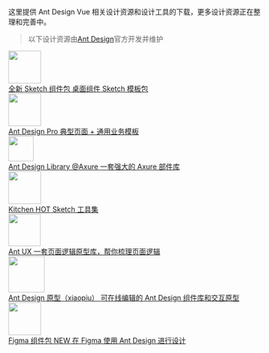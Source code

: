 这里提供 Ant Design Vue 相关设计资源和设计工具的下载，更多设计资源正在整理和完善中。

> 以下设计资源由[Ant Design](https://ant.design)官方开发并维护

<div class="resource-cards">
  <a target="_blank" href="https://github.com/ant-design/ant-design/releases/download/resource/Ant.Design.Components.3.12.0.sketch" class="resource-card">
    <div class="resource-card-icon">
      <img width="65" src="https://gw.alipayobjects.com/zos/rmsportal/pKfDZnzocrbAOSzDQOQq.png" />
    </div>
    <div class="resource-card-content">
      <span class="resource-card-title">
        全新 Sketch 组件包
      </span>
      <span class="resource-card-description">桌面组件 Sketch 模板包</span>
    </div>
  </a>
  <a target="_blank" href="https://github.com/ant-design/ant-design/releases/download/resource/Ant.Design.Pro.sketch" class="resource-card">
    <div class="resource-card-icon">
      <img width="65" src="https://gw.alipayobjects.com/zos/rmsportal/ibCZMxKsTUzDbwTEdcTC.svg" />
    </div>
    <div class="resource-card-content">
      <span class="resource-card-title">Ant Design Pro</span>
      <span class="resource-card-description">典型页面 + 通用业务模板</span>
    </div>
  </a>
  <a target="_blank" href="http://library.ant.design" class="resource-card">
    <div class="resource-card-icon">
      <img width="50" src="https://gw.alipayobjects.com/zos/rmsportal/TXrKQUJBTuwSTGimGYYn.png" />
    </div>
    <div class="resource-card-content">
      <span class="resource-card-title">Ant Design Library @Axure</span>
      <span class="resource-card-description">一套强大的 Axure 部件库</span>
    </div>
  </a>
  <a target="_blank" href="http://kitchen.alipay.com" class="resource-card">
    <div class="resource-card-icon">
      <img width="65" src="https://gw.alipayobjects.com/zos/rmsportal/ATYZYtJhchhONKObIwXT.png" />
    </div>
    <div class="resource-card-content">
      <span class="resource-card-title">
        Kitchen
        <span class="resource-card-hot-badge">HOT</span>
      </span>
      <span class="resource-card-description">Sketch 工具集</span>
    </div>
  </a>
  <a target="_blank" href="http://ux.ant.design" class="resource-card">
    <div class="resource-card-icon">
      <img width="64" src="https://gw.alipayobjects.com/zos/rmsportal/yMULSUQQyhoEGrCXlovN.png" />
    </div>
    <div class="resource-card-content">
      <span class="resource-card-title">Ant UX</span>
      <span class="resource-card-description">一套页面逻辑原型库，帮你梳理页面逻辑</span>
    </div>
  </a>
  <a target="_blank" href="https://www.xiaopiu.com/topic/ant-design" class="resource-card">
    <div class="resource-card-icon">
      <img width="72" src="https://img.xiaopiu.com/userImages/img753167822272f8.png" />
    </div>
    <div class="resource-card-content">
      <span class="resource-card-title">Ant Design 原型（xiaopiu）</span>
      <span class="resource-card-description">可在线编辑的 Ant Design 组件库和交互原型</span>
    </div>
  </a>
  <a target="_blank" href="https://www.antforfigma.com" class="resource-card">
    <div class="resource-card-icon">
      <img width="65" src="https://antforfigma.com/images/antforfigma-icon.png" />
    </div>
    <div class="resource-card-content">
      <span class="resource-card-title">
        Figma 组件包
        <span class="resource-card-hot-badge">NEW</span>
      </span>
      <span class="resource-card-description">在 Figma 使用 Ant Design 进行设计</span>
    </div>
  </a>
</div>
